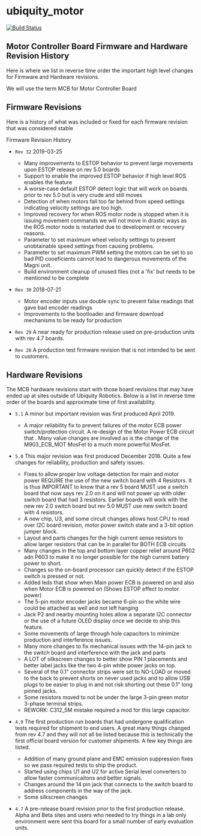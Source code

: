 # ubiquity_motor
[![Build Status](https://travis-ci.org/UbiquityRobotics/ubiquity_motor.svg?branch=indigo-devel)](https://travis-ci.org/UbiquityRobotics/ubiquity_motor)

## Motor Controller Board Firmware and Hardware Revision History 

Here is where we list in reverse time order the important high level changes for Firmware and Hardware revisions.

We will use the term MCB for Motor Controller Board

## Firmware Revisions

Here is a history of what was included or fixed for each firmware revision that was considered stable

Firmware Revision History

* `Rev 32`  2019-03-25
    * Many improvements to ESTOP behavior to prevent large movements upon ESTOP release on rev 5.0 boards
    * Support to enable the improved ESTOP behavior if high level ROS enables the feature
    * A worse-case default ESTOP detect logic that will work on boards prior to rev 5.0 but is very crude and still moves
    * Detection of when motors fall too far behind from speed settings indicating velocity settings are too high.
    * Improved recovery for when ROS motor node is stopped when it is issuing movement commands we will not move in drastic ways as the ROS motor node is restarted due to development or recovery reasons.
    * Parameter to set maximum wheel velocity settings to prevent unobtainable speed settings from causing problems.
    * Parameter to set maximum PWM setting the motors can be set to so bad PID cooeficients cannot lead to dangerous movements of the Magni unit.
    * Build environment cleanup of unused files (not a 'fix' but needs to be mentioned to be complete

* `Rev 30`  2018-07-21
    * Motor encoder inputs use double sync to prevent false readings that gave bad encoder readings
    * Improvements to the bootloader and firmware download mechanisms to be ready for production

* `Rev 29`  A near ready for production release used on pre-production units with rev 4.7 boards. 

* `Rev 28`  A production test firmware revision that is not intended to be sent to customers.

## Hardware Revisions

The MCB hardware revisions start with those board revisions that may have ended up at sites outside of Ubiquity Robotics.   Below is a list in reverse time order of the boards and approximate time of first availability.


* `5.1` A minor but important revision was first produced April 2019.  
    * A major reliability fix to prevent failures of the motor ECB power switch/protection circuit. A re-design of the Motor Power ECB circuit that . Many value changes are involved as is the change of the M903_ECB_MOT MosFet to a much more powerful MosFet.

* `5.0` This major revision was first produced December 2018.  Quite a few changes for reliability, production and safety issues.
    * Fixes to allow proper low voltage detection for main and motor power REQUIRE the use of the new switch board with 4 Resistors.  It is thus IMPORTANT to know that a rev 5 board MUST use a switch board that now says rev 2.0 on it and will not power up with older switch board that had 3 resistors.  Earlier boards will work with the new rev 2.0 switch board but rev 5.0 MUST use new switch board with 4 resistors.
    * A new chip, U3, and some circuit changes allows host CPU to read over I2C board revision, motor power switch state and a 3-bit option jumper block.
    * Layout and parts changes for the high current sense resistors to allow larger resistors that can be in parallel for BOTH ECB circuits
    * Many changes in the top and bottom layer copper relief around P602 adn P603 to make it no longer possible for the high current battery power to short.
    * Changes so the on-board processor can quickly detect if the ESTOP switch is pressed or not.
    * Added leds that show when Main power ECB is powered on and also when Motor ECB is powered on (Shows ESTOP effect to motor power)
    * The 5-pin motor encoder jacks became 6-pin so the white wire could be attached as well and not left hanging
    * Jack P2 and nearby mounting holes allow a separate I2C connector or the use of a future OLED display once we decide to ship this feature.
    * Some movements of large through hole capacitors to minimize production and interference issues.  
    * Many more changes to fix mechanical issues with the 14-pin jack to the switch board and interference with the jack and parts
    * A LOT of silkscreen changes to better show PIN 1 placements and better label jacks like the two 4-pin white power jacks on top.
    * Several of the 0.1" connector strips were set to NO-LOAD or moved to the back to prevent shorts on never used jacks and to allow USB plugs to be easier to plug in and not risk shorting out these 0.1" long pinned jacks.
    * Some resistors moved to not be under the large 3-pin green motor 3-phase terminal strips.
    * REWORK:  C312_5M mistake required a mod for this large capacitor. 

* `4.9` The first production run boards that had undergone qualification tests required for shipment to end users.  A great many things changed from rev 4.7 and they will not all be listed because this is technically the first official board version for customer shipments.  A few key things are listed.
    * Addition of many ground plane and EMC emission suppression fixes so we pass required tests to ship the product.
    * Started using chips U1 and U2 for active Serial level converters to allow faster communicaitons and better signals.
    * Changes around the 14 pin jack that connects to the switch board to address components in the way of the jack.
    * Some silkscreen changes

* `4.7` A pre-release board revision prior to the first production release.  Alpha and Beta sites and users who needed to try things in a lab only environment were sent this board for a small number of early evaluation units.

